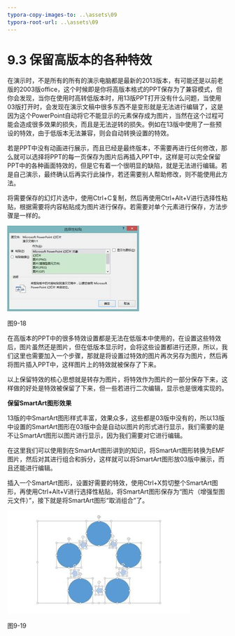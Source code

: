 ```yaml
---
typora-copy-images-to: ..\assets\09
typora-root-url: ..\assets\09
---
```


# 9.3  保留高版本的各种特效

在演示时，不是所有的所有的演示电脑都是最新的2013版本，有可能还是以前老版的2003版office，这个时候即是你将高版本格式的PPT保存为了兼容模式，但你会发现，当你在使用时高转低版本时，用13版PPT打开没有什么问题，当使用03版打开时，会发现在演示文稿中很多东西不是变形就是无法进行编辑了，这是因为这个PowerPoint自动将它不能显示的元素保存成为图片，当然在这个过程可能会造成很多效果的损失，而且是无法逆转的损失。例如在13版中使用了一些预设的特效，由于低版本无法兼容，则会自动转换设置的特效。

若是PPT中没有动画进行展示，而且已经是最终版本，不需要再进行任何修改，那么就可以选择将PPT的每一页保存为图片后再插入PPT中，这样是可以完全保留PPT中的各种画面特效的，但是它有着一个很明显的缺陷，就是无法进行编辑。若是自己演示，最终确认后再实行此操作，若还需要别人帮助修改，则不能使用此方法。

将需要保存的幻灯片选中，使用Ctrl+C复制，然后再使用Ctrl+Alt+V进行选择性粘贴，根据需要将内容粘贴成为图片进行保存。若需要对单个元素进行保存，方法步骤是一样的。

![img](../../.gitbook/assets/image018%20%2820%29.jpg)

图9-18

在高版本的PPT中的很多特效设置都是无法在低版本中使用的，在设置这些特效后，图片虽然还是图片，但在低版本显示时，会将这些设置都进行还原，所以，我们这里也需要加入一个步骤，那就是将设置过特效的图片再次另存为图片，然后再将图片插入PPT中，这样图片上的特效就被保存了下来。

以上保留特效的核心思想就是转存为图片，将特效作为图片的一部分保存下来，这样做的好处是特效被保留了下来，但一些若进行二次编辑，显示也是很难实现的。

**保留SmartArt图形效果**

13版的中SmartArt图形样式丰富，效果众多，这些都是03版中没有的，所以13版中设置的SmartArt图形在03版中会是自动以图片的形式进行显示，我们需要的是不让SmartArt图形以图片进行显示，因为我们需要对它进行编辑。

在这里我们可以使用到在SmartArt图形讲到的知识，将SmartArt图形转换为EMF图片，然后对其进行组合和拆分，这样就可以将SmartArt图形放03版中展示，而且还能进行编辑。

插入一个SmartArt图形，设置好需要的特效，使用Ctrl+X剪切整个SmartArt图形，再使用Ctrl+Alt+V进行选择性粘贴，将SmartArt图形保存为“图片（增强型图元文件）”，接下就是将SmartArt图形“取消组合”了。

![img](../../.gitbook/assets/image019%20%2819%29.jpg)

图9-19

